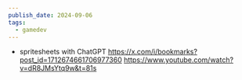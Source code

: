 ```yaml
---
publish_date: 2024-09-06
tags:
  - gamedev
---
```

- spritesheets with ChatGPT
  https://x.com/i/bookmarks?post_id=1712674661706977360
  https://www.youtube.com/watch?v=dR8JMsYtq9w&t=81s
  